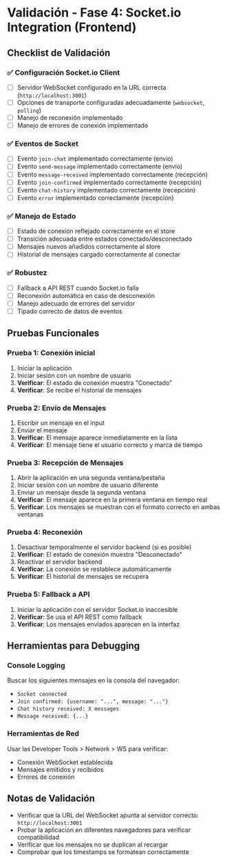 # Validación - Fase 4: Socket.io Integration (Frontend)

## Checklist de Validación

### ✅ Configuración Socket.io Client
- [ ] Servidor WebSocket configurado en la URL correcta (`http://localhost:3001`)
- [ ] Opciones de transporte configuradas adecuadamente (`websocket`, `polling`)
- [ ] Manejo de reconexión implementado
- [ ] Manejo de errores de conexión implementado

### ✅ Eventos de Socket
- [ ] Evento `join-chat` implementado correctamente (envío)
- [ ] Evento `send-message` implementado correctamente (envío)
- [ ] Evento `message-received` implementado correctamente (recepción)
- [ ] Evento `join-confirmed` implementado correctamente (recepción)
- [ ] Evento `chat-history` implementado correctamente (recepción)
- [ ] Evento `error` implementado correctamente (recepción)

### ✅ Manejo de Estado
- [ ] Estado de conexión reflejado correctamente en el store
- [ ] Transición adecuada entre estados conectado/desconectado
- [ ] Mensajes nuevos añadidos correctamente al store
- [ ] Historial de mensajes cargado correctamente al conectar

### ✅ Robustez
- [ ] Fallback a API REST cuando Socket.io falla
- [ ] Reconexión automática en caso de desconexión
- [ ] Manejo adecuado de errores del servidor
- [ ] Tipado correcto de datos de eventos

## Pruebas Funcionales

### Prueba 1: Conexión inicial
1. Iniciar la aplicación
2. Iniciar sesión con un nombre de usuario
3. **Verificar**: El estado de conexión muestra "Conectado"
4. **Verificar**: Se recibe el historial de mensajes

### Prueba 2: Envío de Mensajes
1. Escribir un mensaje en el input
2. Enviar el mensaje
3. **Verificar**: El mensaje aparece inmediatamente en la lista
4. **Verificar**: El mensaje tiene el usuario correcto y marca de tiempo

### Prueba 3: Recepción de Mensajes
1. Abrir la aplicación en una segunda ventana/pestaña
2. Iniciar sesión con un nombre de usuario diferente
3. Enviar un mensaje desde la segunda ventana
4. **Verificar**: El mensaje aparece en la primera ventana en tiempo real
5. **Verificar**: Los mensajes se muestran con el formato correcto en ambas ventanas

### Prueba 4: Reconexión
1. Desactivar temporalmente el servidor backend (si es posible)
2. **Verificar**: El estado de conexión muestra "Desconectado"
3. Reactivar el servidor backend
4. **Verificar**: La conexión se restablece automáticamente
5. **Verificar**: El historial de mensajes se recupera

### Prueba 5: Fallback a API
1. Iniciar la aplicación con el servidor Socket.io inaccesible
2. **Verificar**: Se usa el API REST como fallback
3. **Verificar**: Los mensajes enviados aparecen en la interfaz

## Herramientas para Debugging

### Console Logging
Buscar los siguientes mensajes en la consola del navegador:
- `Socket connected`
- `Join confirmed: {username: "...", message: "..."}`
- `Chat history received: X messages`
- `Message received: {...}`

### Herramientas de Red
Usar las Developer Tools > Network > WS para verificar:
- Conexión WebSocket establecida
- Mensajes emitidos y recibidos
- Errores de conexión

## Notas de Validación
- Verificar que la URL del WebSocket apunta al servidor correcto: `http://localhost:3001`
- Probar la aplicación en diferentes navegadores para verificar compatibilidad
- Verificar que los mensajes no se duplican al recargar
- Comprobar que los timestamps se formatean correctamente
